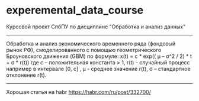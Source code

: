 # experemental_data_course
Курсовой проект СпбПУ по дисциплине "Обработка и анализ данных"
***
Обработка и анализ экономического временного ряда (фондовый рынок РФ), смоделированного с помощью геометрического Броуновского движения (GBM) по формуле:
x(t) = c * exp(( μ – σ^2 / 2) * t + σ * r(t))
где c – положительная константа > 1, r(t) - случайный процесс например в интервале [0, c] , μ - среднее значение r(t), σ – стандартное отклонение r(t).
***
Хорошая статья на habr
https://habr.com/ru/post/332700/
